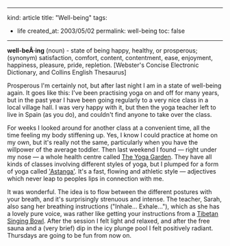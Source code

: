 -----
kind: article
title: "Well-being"
tags:
- life
created_at: 2003/05/02
permalink: well-being
toc: false
-----

<p><strong>well-beÂ·ing</strong> (noun) - state of being happy, healthy, or prosperous; (synonym) satisfaction, comfort, content, contentment, ease, enjoyment, happiness, pleasure, pride, repletion. [Webster's Concise Electronic Dictionary, and Collins English Thesaurus]</p>

<p>Prosperous I'm certainly not, but after last night I am in a state of well-being again. It goes like this: I've been practising yoga on and off for many years, but in the past year I have been going regularly to a very nice class in a local village hall. I was very happy with it, but then the yoga teacher left to live in Spain (as you do), and couldn't find anyone to take over the class.</p>

<p>For weeks I looked around for another class at a convenient time, all the time feeling my body stiffening up. Yes, I know I could practice at home on my own, but it's really not the same, particularly when you have the willpower of the average toddler. Then last weekend I found &mdash; right under my nose &mdash; a whole health centre called <a href="http://www.yogagarden.co.uk">The Yoga Garden</a>. They have all kinds of classes involving different styles of yoga, but I plumped for a form of yoga called <a href="http://www.yogachicago.com/mar00/davidswenson.shtml" title="An article about an Astanga workshop">'Astanga'</a>. It's a fast, flowing and athletic style &mdash; adjectives which never leap to peoples lips in connection with me.</p>

<p>It was wonderful. The idea is to flow between the different postures with your breath, and it's surprisingly strenuous and intense. The teacher, Sarah, also sang her breathing instructions ("Inhale... Exhale..."), which as she has a lovely pure voice, was rather like getting your instructions from a <a href="http://www.bodhisattva.com/" title="Bodhisattva Trading Company">Tibetan Singing Bowl</a>. After the session I felt light and relaxed, and after the free sauna and a (very brief) dip in the icy plunge pool I felt positively radiant. Thursdays are going to be fun from now on.</p>


